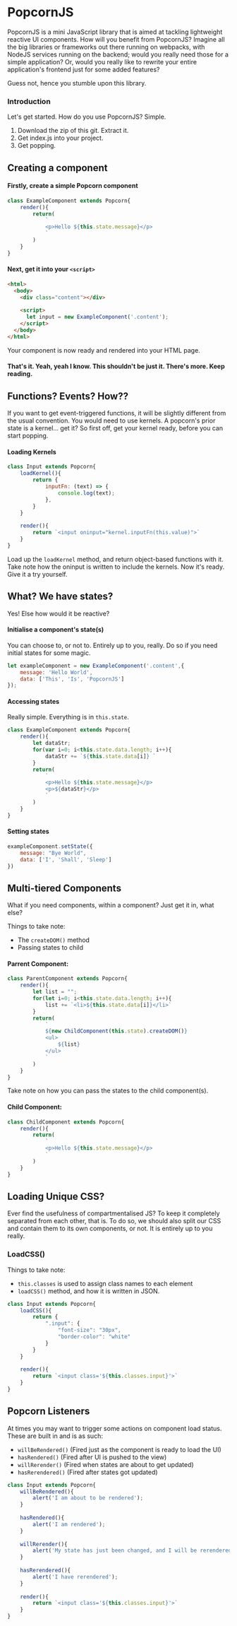 # PopcornJS

PopcornJS is a mini JavaScript library that is aimed at tackling lightweight reactive UI components. How will you benefit from PopcornJS? Imagine all the big libraries or frameworks out there running on webpacks, with NodeJS services running on the backend; would you really need those for a simple application? Or, would you really like to rewrite your entire application's frontend just for some added features?

Guess not, hence you stumble upon this library.

### Introduction

Let's get started. How do you use PopcornJS? Simple.

1. Download the zip of this git. Extract it.
2. Get index.js into your project.
3. Get popping.

## Creating a component

#### Firstly, create a simple Popcorn component
```javascript
class ExampleComponent extends Popcorn{
    render(){
        return(
            `
            <p>Hello ${this.state.message}</p>
            `
        )
    }
}
```

#### Next, get it into your `<script>`
```html
<html>
  <body>
    <div class="content"></div>
    
    <script>
      let input = new ExampleComponent('.content');
    </script>
  </body>
</html>
```
Your component is now ready and rendered into your HTML page.

#### That's it. Yeah, yeah I know. This shouldn't be just it. There's more. Keep reading.

## Functions? Events? How??

If you want to get event-triggered functions, it will be slightly different from the usual convention. You would need to use kernels. A popcorn's prior state is a kernel... get it? So first off, get your kernel ready, before you can start popping.

#### Loading Kernels
```javascript
class Input extends Popcorn{
    loadKernel(){
        return {
            inputFn: (text) => {
                console.log(text);
            },
        }
    }
    
    render(){
        return `<input oninput="kernel.inputFn(this.value)">`
    }
}
```
Load up the `loadKernel` method, and return object-based functions with it. Take note how the oninput is written to include the kernels. Now it's ready. Give it a try yourself.

## What? We have states?
Yes! Else how would it be reactive?

#### Initialise a component's state(s)
You can choose to, or not to. Entirely up to you, really. Do so if you need initial states for some magic.
```javascript
let exampleComponent = new ExampleComponent('.content',{
    message: 'Hello World',
    data: ['This', 'Is', 'PopcornJS']
});
```

#### Accessing states
Really simple. Everything is in `this.state`.
```javascript
class ExampleComponent extends Popcorn{
    render(){
        let dataStr;
        for(var i=0; i<this.state.data.length; i++){
            dataStr += `${this.state.data[i]} `
        }
        return(
            `
            <p>Hello ${this.state.message}</p>
            <p>${dataStr}</p>
            `
        )
    }
}
```

#### Setting states
```javascript
exampleComponent.setState({
    message: "Bye World",
    data: ['I', 'Shall', 'Sleep']
})
```

## Multi-tiered Components
What if you need components, within a component? Just get it in, what else?

Things to take note:
- The `createDOM()` method
- Passing states to child

#### Parrent Component:
```javascript
class ParentComponent extends Popcorn{
    render(){
        let list = "";
        for(let i=0; i<this.state.data.length; i++){
            list += `<li>${this.state.data[i]}</li>`
        }
        return(
            `
            ${new ChildComponent(this.state).createDOM()}
            <ul>
                ${list}
            </ul>
            `
        )
    }
}
```
Take note on how you can pass the states to the child component(s).

#### Child Component:
```javascript
class ChildComponent extends Popcorn{
    render(){
        return(
            `
            <p>Hello ${this.state.message}</p>
            `
        )
    }
}
```

## Loading Unique CSS?
Ever find the usefulness of compartmentalised JS? To keep it completely separated from each other, that is.
To do so, we should also split our CSS and contain them to its own components, or not. It is entirely up to you really.

### LoadCSS()
Things to take note:
- `this.classes` is used to assign class names to each element
- `loadCSS()` method, and how it is written in JSON.

```javascript
class Input extends Popcorn{
    loadCSS(){
        return {
            ".input": {
                "font-size": "30px",
                "border-color": "white"
            }
        }
    }
    
    render(){
        return `<input class='${this.classes.input}'>`
    }
}
```

## Popcorn Listeners
At times you may want to trigger some actions on component load status. These are built in and is as such:
- `willBeRendered()` (Fired just as the component is ready to load the UI)
- `hasRendered()` (Fired after UI is pushed to the view)
- `willRerender()` (Fired when states are about to get updated)
- `hasRerendered()` (Fired after states got updated)

```javascript
class Input extends Popcorn{
    willBeRendered(){
        alert('I am about to be rendered');
    }
    
    hasRendered(){
        alert('I am rendered');
    }
    
    willRerender(){
        alert('My state has just been changed, and I will be rerendered');
    }
    
    hasRerendered(){
        alert('I have rerendered');
    }
    
    render(){
        return `<input class='${this.classes.input}'>`
    }
}
```
